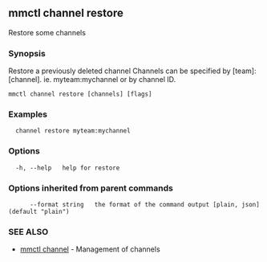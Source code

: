 ## mmctl channel restore

Restore some channels

### Synopsis

Restore a previously deleted channel
Channels can be specified by [team]:[channel]. ie. myteam:mychannel or by channel ID.

```
mmctl channel restore [channels] [flags]
```

### Examples

```
  channel restore myteam:mychannel
```

### Options

```
  -h, --help   help for restore
```

### Options inherited from parent commands

```
      --format string   the format of the command output [plain, json] (default "plain")
```

### SEE ALSO

* [mmctl channel](mmctl_channel.md)	 - Management of channels

